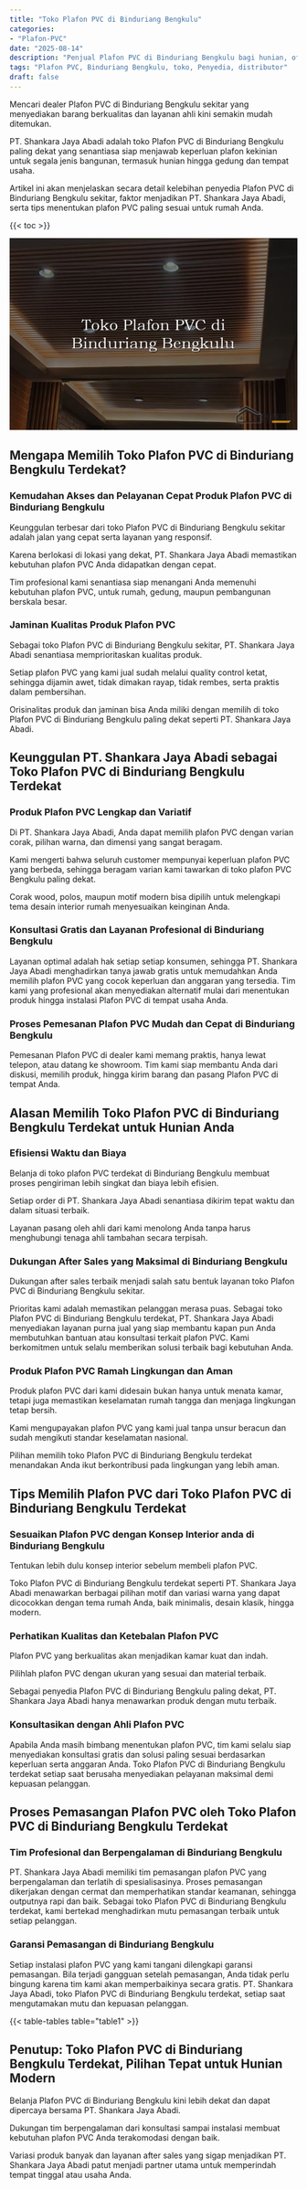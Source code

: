 ```yaml
---
title: "Toko Plafon PVC di Binduriang Bengkulu"
categories: 
- "Plafon-PVC"
date: "2025-08-14"
description: "Penjual Plafon PVC di Binduriang Bengkulu bagi hunian, office, dan gerai. Plafon unggulan, variasi motif, pilihan warna modern, beserta jasa pemasangan ditangani oleh tenaga ahli profesional serta garansi resmi!|Layanan penyediaan Plafon PVC di Binduriang Bengkulu untuk keperluan tempat tinggal, office, maupun ritel, dengan produk unggulan dan pemasangan oleh tenaga ahli berpengalaman dan kepastian resmi.|Pilihan Plafon PVC di Binduriang Bengkulu yang terpercaya bagi hunian, office, serta gerai, bersama produk unggulan dan instalasi ditangani oleh tim ahli dan kepastian resmi.|Penjualan Plafon PVC di Binduriang Bengkulu untuk tempat tinggal, office, serta toko, dengan produk berkualitas dan penempatan dikerjakan oleh tenaga ahli berpengalaman, dilengkapi beserta kepastian resmi.}"
tags: "Plafon PVC, Binduriang Bengkulu, toko, Penyedia, distributor"
draft: false
---
```


Mencari dealer Plafon PVC di Binduriang Bengkulu sekitar yang menyediakan barang berkualitas dan layanan ahli kini semakin mudah ditemukan.

PT. Shankara Jaya Abadi adalah toko Plafon PVC di Binduriang Bengkulu paling dekat yang senantiasa siap menjawab keperluan plafon kekinian untuk segala jenis bangunan, termasuk hunian hingga gedung dan tempat usaha.

Artikel ini akan menjelaskan secara detail kelebihan penyedia Plafon PVC di Binduriang Bengkulu sekitar, faktor menjadikan PT. Shankara Jaya Abadi, serta tips menentukan plafon PVC paling sesuai untuk rumah Anda.

{{< toc >}}

![Toko Plafon PVC di Binduriang Bengkulu](/images/Plafon-PVC/Toko-Plafon-PVC-di-Binduriang-Bengkulu.png)


## Mengapa Memilih Toko Plafon PVC di Binduriang Bengkulu Terdekat?

### Kemudahan Akses dan Pelayanan Cepat Produk Plafon PVC di Binduriang Bengkulu

Keunggulan terbesar dari toko Plafon PVC di Binduriang Bengkulu sekitar adalah jalan yang cepat serta layanan yang responsif.

Karena berlokasi di lokasi yang dekat, PT. Shankara Jaya Abadi memastikan kebutuhan plafon PVC Anda didapatkan dengan cepat.

Tim profesional kami senantiasa siap menangani Anda memenuhi kebutuhan plafon PVC, untuk rumah, gedung, maupun pembangunan berskala besar.

### Jaminan Kualitas Produk Plafon PVC

Sebagai toko Plafon PVC di Binduriang Bengkulu sekitar, PT. Shankara Jaya Abadi senantiasa memprioritaskan kualitas produk.

Setiap plafon PVC yang kami jual sudah melalui quality control ketat, sehingga dijamin awet, tidak dimakan rayap, tidak rembes, serta praktis dalam pembersihan.

Orisinalitas produk dan jaminan bisa Anda miliki dengan memilih di toko Plafon PVC di Binduriang Bengkulu paling dekat seperti PT. Shankara Jaya Abadi.

## Keunggulan PT. Shankara Jaya Abadi sebagai Toko Plafon PVC di Binduriang Bengkulu Terdekat

### Produk Plafon PVC Lengkap dan Variatif

Di PT. Shankara Jaya Abadi, Anda dapat memilih plafon PVC dengan varian corak, pilihan warna, dan dimensi yang sangat beragam.

Kami mengerti bahwa seluruh customer mempunyai keperluan plafon PVC yang berbeda, sehingga beragam varian kami tawarkan di toko plafon PVC Bengkulu paling dekat.

Corak wood, polos, maupun motif modern bisa dipilih untuk melengkapi tema desain interior rumah menyesuaikan keinginan Anda.

### Konsultasi Gratis dan Layanan Profesional di Binduriang Bengkulu

Layanan optimal adalah hak setiap setiap konsumen, sehingga PT. Shankara Jaya Abadi menghadirkan tanya jawab gratis untuk memudahkan Anda memilih plafon PVC yang cocok keperluan dan anggaran yang tersedia. Tim kami yang profesional akan menyediakan alternatif mulai dari menentukan produk hingga instalasi Plafon PVC di tempat usaha Anda.

### Proses Pemesanan Plafon PVC Mudah dan Cepat di Binduriang Bengkulu

Pemesanan Plafon PVC di dealer kami memang praktis, hanya lewat telepon, atau datang ke showroom. Tim kami siap membantu Anda dari diskusi, memilih produk, hingga kirim barang dan pasang Plafon PVC di tempat Anda.

## Alasan Memilih Toko Plafon PVC di Binduriang Bengkulu Terdekat untuk Hunian Anda

### Efisiensi Waktu dan Biaya

Belanja di toko plafon PVC terdekat di Binduriang Bengkulu membuat proses pengiriman lebih singkat dan biaya lebih efisien.

Setiap order di PT. Shankara Jaya Abadi senantiasa dikirim tepat waktu dan dalam situasi terbaik.

Layanan pasang oleh ahli dari kami menolong Anda tanpa harus menghubungi tenaga ahli tambahan secara terpisah.

### Dukungan After Sales yang Maksimal di Binduriang Bengkulu

Dukungan after sales terbaik menjadi salah satu bentuk layanan toko Plafon PVC di Binduriang Bengkulu sekitar.

Prioritas kami adalah memastikan pelanggan merasa puas. Sebagai toko Plafon PVC di Binduriang Bengkulu terdekat, PT. Shankara Jaya Abadi menyediakan layanan purna jual yang siap membantu kapan pun Anda membutuhkan bantuan atau konsultasi terkait plafon PVC. Kami berkomitmen untuk selalu memberikan solusi terbaik bagi kebutuhan Anda.

### Produk Plafon PVC Ramah Lingkungan dan Aman

Produk plafon PVC dari kami didesain bukan hanya untuk menata kamar, tetapi juga memastikan keselamatan rumah tangga dan menjaga lingkungan tetap bersih.

Kami mengupayakan plafon PVC yang kami jual tanpa unsur beracun dan sudah mengikuti standar keselamatan nasional.

Pilihan memilih toko Plafon PVC di Binduriang Bengkulu terdekat menandakan Anda ikut berkontribusi pada lingkungan yang lebih aman.

## Tips Memilih Plafon PVC dari Toko Plafon PVC di Binduriang Bengkulu Terdekat

### Sesuaikan Plafon PVC dengan Konsep Interior anda di Binduriang Bengkulu

Tentukan lebih dulu konsep interior sebelum membeli plafon PVC.

Toko Plafon PVC di Binduriang Bengkulu terdekat seperti PT. Shankara Jaya Abadi menawarkan berbagai pilihan motif dan variasi warna yang dapat dicocokkan dengan tema rumah Anda, baik minimalis, desain klasik, hingga modern.

### Perhatikan Kualitas dan Ketebalan Plafon PVC

Plafon PVC yang berkualitas akan menjadikan kamar kuat dan indah.

Pilihlah plafon PVC dengan ukuran yang sesuai dan material terbaik.

Sebagai penyedia Plafon PVC di Binduriang Bengkulu paling dekat, PT. Shankara Jaya Abadi hanya menawarkan produk dengan mutu terbaik.

### Konsultasikan dengan Ahli Plafon PVC

Apabila Anda masih bimbang menentukan plafon PVC, tim kami selalu siap menyediakan konsultasi gratis dan solusi paling sesuai berdasarkan keperluan serta anggaran Anda. Toko Plafon PVC di Binduriang Bengkulu terdekat setiap saat berusaha menyediakan pelayanan maksimal demi kepuasan pelanggan.

## Proses Pemasangan Plafon PVC oleh Toko Plafon PVC di Binduriang Bengkulu Terdekat

### Tim Profesional dan Berpengalaman di Binduriang Bengkulu

PT. Shankara Jaya Abadi memiliki tim pemasangan plafon PVC yang berpengalaman dan terlatih di spesialisasinya. Proses pemasangan dikerjakan dengan cermat dan memperhatikan standar keamanan, sehingga outputnya rapi dan baik. Sebagai toko Plafon PVC di Binduriang Bengkulu terdekat, kami bertekad menghadirkan mutu pemasangan terbaik untuk setiap pelanggan.

### Garansi Pemasangan di Binduriang Bengkulu

Setiap instalasi plafon PVC yang kami tangani dilengkapi garansi pemasangan. Bila terjadi gangguan setelah pemasangan, Anda tidak perlu bingung karena tim kami akan memperbaikinya secara gratis. PT. Shankara Jaya Abadi, toko Plafon PVC di Binduriang Bengkulu terdekat, setiap saat mengutamakan mutu dan kepuasan pelanggan.

{{< table-tables table="table1" >}}

## Penutup: Toko Plafon PVC di Binduriang Bengkulu Terdekat, Pilihan Tepat untuk Hunian Modern

Belanja Plafon PVC di Binduriang Bengkulu kini lebih dekat dan dapat dipercaya bersama PT. Shankara Jaya Abadi.

Dukungan tim berpengalaman dari konsultasi sampai instalasi membuat kebutuhan plafon PVC Anda terakomodasi dengan baik.

Variasi produk banyak dan layanan after sales yang sigap menjadikan PT. Shankara Jaya Abadi patut menjadi partner utama untuk memperindah tempat tinggal atau usaha Anda.